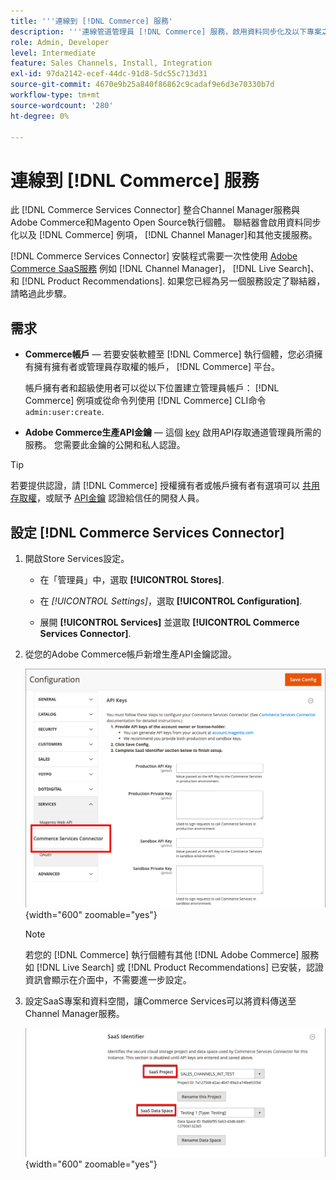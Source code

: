 ```yaml
---
title: '''連線到 [!DNL Commerce] 服務'
description: '''連線管道管理員 [!DNL Commerce] 服務，啟用資料同步化及以下專案之間的通訊： [!DNL Commerce] 執行個體、管道管理員和其他支援服務。'
role: Admin, Developer
level: Intermediate
feature: Sales Channels, Install, Integration
exl-id: 97da2142-ecef-44dc-91d8-5dc55c713d31
source-git-commit: 4670e9b25a840f86862c9cadaf9e6d3e70330b7d
workflow-type: tm+mt
source-wordcount: '280'
ht-degree: 0%

---
```



# 連線到 [!DNL Commerce] 服務

此 [!DNL Commerce Services Connector] 整合Channel Manager服務與Adobe Commerce和Magento Open Source執行個體。 聯結器會啟用資料同步化以及 [!DNL Commerce] 例項， [!DNL Channel Manager]和其他支援服務。

[!DNL Commerce Services Connector] 安裝程式需要一次性使用 [Adobe Commerce SaaS服務](https://experienceleague.adobe.com/docs/commerce-merchant-services/user-guides/home.html) 例如 [!DNL Channel Manager]， [!DNL Live Search]、和 [!DNL Product Recommendations]. 如果您已經為另一個服務設定了聯結器，請略過此步驟。

## 需求

- **Commerce帳戶** — 若要安裝軟體至 [!DNL Commerce] 執行個體，您必須擁有擁有擁有者或管理員存取權的帳戶， [!DNL Commerce] 平台。

  帳戶擁有者和超級使用者可以從以下位置建立管理員帳戶： [!DNL Commerce] 例項或從命令列使用 [!DNL Commerce] CLI命令 `admin:user:create`.

- **Adobe Commerce生產API金鑰** — 這個 [key](https://experienceleague.adobe.com/docs/commerce-merchant-services/user-guides/integration-services/saas.html#genapikey) 啟用API存取通道管理員所需的服務。 您需要此金鑰的公開和私人認證。

>[!TIP]
>
>若要提供認證，請 [!DNL Commerce] 授權擁有者或帳戶擁有者有選項可以 [共用存取權](https://experienceleague.adobe.com/docs/commerce-admin/start/commerce-account/commerce-account-share.html)，或賦予 [API金鑰](https://experienceleague.adobe.com/docs/commerce-merchant-services/user-guides/integration-services/saas.html) 認證給信任的開發人員。

## 設定 [!DNL Commerce Services Connector]

1. 開啟Store Services設定。

   - 在「管理員」中，選取 **[!UICONTROL Stores]**.

   - 在 *[!UICONTROL Settings]*，選取 **[!UICONTROL Configuration]**.

   - 展開 **[!UICONTROL Services]** 並選取 **[!UICONTROL Commerce Services Connector]**.

1. 從您的Adobe Commerce帳戶新增生產API金鑰認證。

   ![[!DNL Commerce Services Connector] 中的服務 [!DNL Admin] 檢視](assets/commerce-services-connector-admin-service-view.png){width="600" zoomable="yes"}


   >[!NOTE]
   >
   > 若您的 [!DNL Commerce] 執行個體有其他 [!DNL Adobe Commerce] 服務如 [!DNL Live Search] 或 [!DNL Product Recommendations] 已安裝，認證資訊會顯示在介面中，不需要進一步設定。

1. 設定SaaS專案和資料空間，讓Commerce Services可以將資料傳送至Channel Manager服務。

   ![[!DNL Commerce Services Connector] 中的SaaS識別碼設定 [!DNL Admin] 檢視](assets/commerce-services-connector-saas-config.png){width="600" zoomable="yes"}

